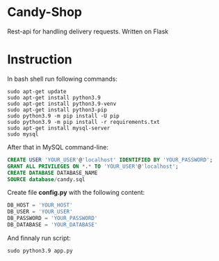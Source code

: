 # Candy-Shop
Rest-api for handling delivery requests. Written on Flask
# Instruction
In bash shell run following commands:
```
sudo apt-get update
sudo apt-get install python3.9
sudo apt-get install python3.9-venv
sudo apt-get install python3-pip
sudo python3.9 -m pip install -U pip
sudo python3.9 -m pip install -r requirements.txt
sudo apt-get install mysql-server
sudo mysql
```
After that in MySQL command-line:
```sql
CREATE USER 'YOUR_USER'@'localhost' IDENTIFIED BY 'YOUR_PASSWORD';
GRANT ALL PRIVILEGES ON *.* TO 'YOUR_USER'@'localhost';
CREATE DATABASE DATABASE_NAME
SOURCE database/candy.sql
```
Create file **config.py** with the following content:
```python
DB_HOST = 'YOUR_HOST'
DB_USER = 'YOUR_USER'
DB_PASSWORD = 'YOUR_PASSWORD'
DB_DATABASE = 'YOUR_DATABASE'
```
And finnaly run script:
```
sudo python3.9 app.py
```
